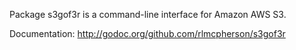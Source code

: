 Package s3gof3r is a command-line interface for Amazon AWS S3.

Documentation:
http://godoc.org/github.com/rlmcpherson/s3gof3r
